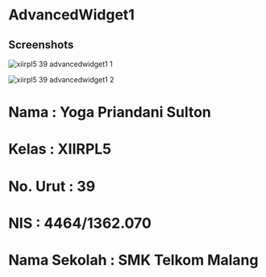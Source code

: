 # AdvancedWidget1
## Screenshots
![xiirpl5 39 advancedwidget1 1](https://cloud.githubusercontent.com/assets/14922097/19856400/d715f04e-9fab-11e6-9866-c0d965144275.PNG)

![xiirpl5 39 advancedwidget1 2](https://cloud.githubusercontent.com/assets/14922097/19856401/d740d5f2-9fab-11e6-8967-a8d9b05bbbcb.PNG)
# Nama : Yoga Priandani Sulton
# Kelas : XIIRPL5
# No. Urut : 39
# NIS : 4464/1362.070
# Nama Sekolah : SMK Telkom Malang
